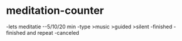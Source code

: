 # meditation-counter

-lets meditatie
--5/10/20 min
-type >music >guided >silent
-finished
-finished and repeat
-canceled
